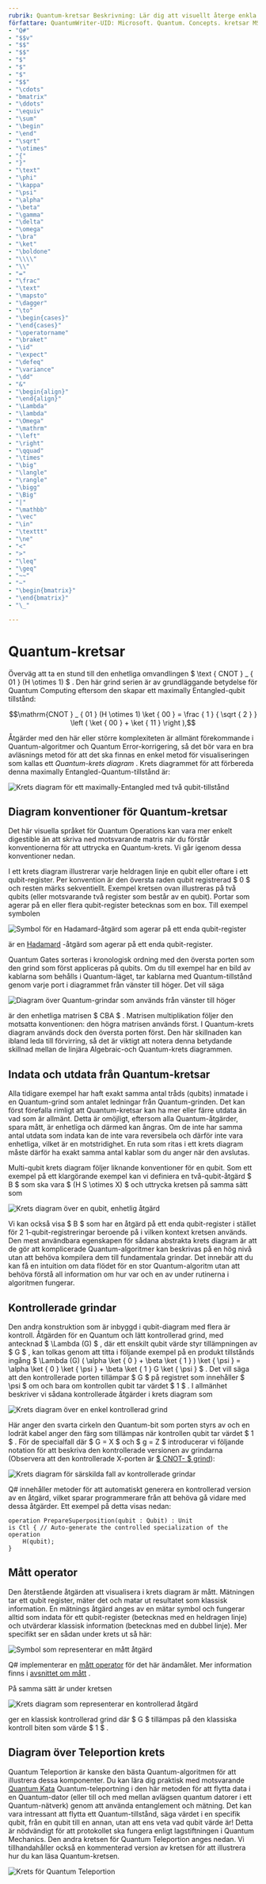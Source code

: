 ```yaml
---
rubrik: Quantum-kretsar Beskrivning: Lär dig att visuellt återge enkla och komplexa Quantum-åtgärder med Quantum-krets diagram.
författare: QuantumWriter-UID: Microsoft. Quantum. Concepts. kretsar MS. author: v-benbra MS. Date: 12/11/2017 MS. topic: artikel nr-Loc:
- "Q#"
- "$$v"
- "$$"
- "$$"
- "$"
- "$"
- "$"
- "$$"
- "\cdots"
- "bmatrix"
- "\ddots"
- "\equiv"
- "\sum"
- "\begin"
- "\end"
- "\sqrt"
- "\otimes"
- "{"
- "}"
- "\text"
- "\phi"
- "\kappa"
- "\psi"
- "\alpha"
- "\beta"
- "\gamma"
- "\delta"
- "\omega"
- "\bra"
- "\ket"
- "\boldone"
- "\\\\"
- "\\"
- "="
- "\frac"
- "\text"
- "\mapsto"
- "\dagger"
- "\to"
- "\begin{cases}"
- "\end{cases}"
- "\operatorname"
- "\braket"
- "\id"
- "\expect"
- "\defeq"
- "\variance"
- "\dd"
- "&"
- "\begin{align}"
- "\end{align}"
- "\Lambda"
- "\lambda"
- "\Omega"
- "\mathrm"
- "\left"
- "\right"
- "\qquad"
- "\times"
- "\big"
- "\langle"
- "\rangle"
- "\bigg"
- "\Big"
- "|"
- "\mathbb"
- "\vec"
- "\in"
- "\texttt"
- "\ne"
- "<"
- ">"
- "\leq"
- "\geq"
- "~~"
- "~"
- "\begin{bmatrix}"
- "\end{bmatrix}"
- "\_"

---
```


# <a name="quantum-circuits"></a>Quantum-kretsar
Överväg att ta en stund till den enhetliga omvandlingen $ \text { CNOT } _ { 01 } (H \otimes 1) $ .
Den här grind serien är av grundläggande betydelse för Quantum Computing eftersom den skapar ett maximally Entangled-qubit tillstånd:

$$\mathrm{CNOT } _ { 01 } (H \otimes 1) \ket { 00 } = \frac { 1 } { \sqrt { 2 } } \left ( \ket { 00 }  +  \ket { 11 } \right ),$$

Åtgärder med den här eller större komplexiteten är allmänt förekommande i Quantum-algoritmer och Quantum Error-korrigering, så det bör vara en bra avläsnings metod för att det ska finnas en enkel metod för visualiseringen som kallas ett *Quantum-krets diagram* .
Krets diagrammet för att förbereda denna maximally Entangled-Quantum-tillstånd är:

<!--- ![](.\media\1.svg) --->
<!--Kan inte hitta något sätt att enkelt centrera detta... troligen ett tillägg som krävs:-->
![Krets diagram för ett maximally-Entangled med två qubit-tillstånd](~/media/1.svg)

## <a name="quantum-circuit-diagram-conventions"></a>Diagram konventioner för Quantum-kretsar
Det här visuella språket för Quantum Operations kan vara mer enkelt digestible än att skriva ned motsvarande matris när du förstår konventionerna för att uttrycka en Quantum-krets.
Vi går igenom dessa konventioner nedan.

I ett krets diagram illustrerar varje heldragen linje en qubit eller oftare i ett qubit-register.
Per konvention är den översta raden qubit registrerad $ 0 $ och resten märks sekventiellt. Exempel kretsen ovan illustreras på två qubits (eller motsvarande två register som består av en qubit).
Portar som agerar på en eller flera qubit-register betecknas som en box.
Till exempel symbolen

<!--- ![](.\media\2.svg) --->
<!--Kan inte hitta något sätt att enkelt centrera detta... troligen ett tillägg som krävs:-->
![Symbol för en Hadamard-åtgärd som agerar på ett enda qubit-register](~/media/2.svg)

är en [Hadamard](xref:Microsoft.Quantum.Intrinsic.H) -åtgärd som agerar på ett enda qubit-register.

Quantum Gates sorteras i kronologisk ordning med den översta porten som den grind som först appliceras på qubits.
Om du till exempel har en bild av kablarna som behålls i Quantum-läget, tar kablarna med Quantum-tillstånd genom varje port i diagrammet från vänster till höger.
Det vill säga 

<!--- ![](.\media\3.svg) --->
<!--Kan inte hitta något sätt att enkelt centrera detta... troligen ett tillägg som krävs:-->
![Diagram över Quantum-grindar som används från vänster till höger](~/media/3.svg)

är den enhetliga matrisen $ CBA $ .
Matrisen multiplikation följer den motsatta konventionen: den högra matrisen används först. I Quantum-krets diagram används dock den översta porten först.
Den här skillnaden kan ibland leda till förvirring, så det är viktigt att notera denna betydande skillnad mellan de linjära Algebraic-och Quantum-krets diagrammen.

## <a name="inputs-and-outputs-of-quantum-circuits"></a>Indata och utdata från Quantum-kretsar
Alla tidigare exempel har haft exakt samma antal tråds (qubits) inmatade i en Quantum-grind som antalet ledningar från Quantum-grinden.
Det kan först förefalla rimligt att Quantum-kretsar kan ha mer eller färre utdata än vad som är allmänt.
Detta är omöjligt, eftersom alla Quantum-åtgärder, spara mått, är enhetliga och därmed kan ångras.
Om de inte har samma antal utdata som indata kan de inte vara reversibela och därför inte vara enhetliga, vilket är en motstridighet.
En ruta som ritas i ett krets diagram måste därför ha exakt samma antal kablar som du anger när den avslutas.

Multi-qubit krets diagram följer liknande konventioner för en qubit.
Som ett exempel på ett klargörande exempel kan vi definiera en två-qubit-åtgärd $ B $ som ska vara $ (H S \otimes X) $ och uttrycka kretsen på samma sätt som

<!--- ![](.\media\4.svg) --->
<!--Kan inte hitta något sätt att enkelt centrera detta... troligen ett tillägg som krävs:-->
![Krets diagram över en qubit, enhetlig åtgärd](~/media/4.svg)

Vi kan också visa $ B $ som har en åtgärd på ett enda qubit-register i stället för 2 1-qubit-registreringar beroende på i vilken kontext kretsen används. Den mest användbara egenskapen för sådana abstrakta krets diagram är att de gör att komplicerade Quantum-algoritmer kan beskrivas på en hög nivå utan att behöva kompilera dem till fundamentala grindar.
Det innebär att du kan få en intuition om data flödet för en stor Quantum-algoritm utan att behöva förstå all information om hur var och en av under rutinerna i algoritmen fungerar.

## <a name="controlled-gates"></a>Kontrollerade grindar
Den andra konstruktion som är inbyggd i qubit-diagram med flera är kontroll.
Åtgärden för en Quantum och lätt kontrollerad grind, med antecknad $ \Lambda (G) $ , där ett enskilt qubit värde styr tillämpningen av $ G $ , kan tolkas genom att titta i följande exempel på en produkt tillstånds ingång $ \Lambda (G) ( \alpha \ket { 0 }  +  \beta \ket { 1 } ) \ket { \psi } = \alpha \ket { 0 } \ket { \psi }  +  \beta \ket { 1 } G \ket { \psi } $ . Det vill säga att den kontrollerade porten tillämpar $ G $ på registret som innehåller $ \psi $ om och bara om kontrollen qubit tar värdet $ 1 $ .
I allmänhet beskriver vi sådana kontrollerade åtgärder i krets diagram som

<!--- ![](.\media\5.svg) --->
<!--Kan inte hitta något sätt att enkelt centrera detta... troligen ett tillägg som krävs:-->
![Krets diagram över en enkel kontrollerad grind](~/media/5.svg)

Här anger den svarta cirkeln den Quantum-bit som porten styrs av och en lodrät kabel anger den färg som tillämpas när kontrollen qubit tar värdet $ 1 $ .
För de specialfall där $ G = X $ och $ g = Z $ introducerar vi följande notation för att beskriva den kontrollerade versionen av grindarna (Observera att den kontrollerade X-porten är [ $ CNOT- $ grind](xref:Microsoft.Quantum.Intrinsic.CNOT)):

<!--- ![](.\media\6.svg) --->
<!--Kan inte hitta något sätt att enkelt centrera detta... troligen ett tillägg som krävs:-->
![Krets diagram för särskilda fall av kontrollerade grindar](~/media/6.svg)

Q# innehåller metoder för att automatiskt generera en kontrollerad version av en åtgärd, vilket sparar programmerare från att behöva gå vidare med dessa åtgärder. Ett exempel på detta visas nedan:

```qsharp
operation PrepareSuperposition(qubit : Qubit) : Unit
is Ctl { // Auto-generate the controlled specialization of the operation
    H(qubit);
}
```

## <a name="measurement-operator"></a>Mått operator
Den återstående åtgärden att visualisera i krets diagram är mått.
Mätningen tar ett qubit register, mäter det och matar ut resultatet som klassisk information.
En mätnings åtgärd anges av en mätar symbol och fungerar alltid som indata för ett qubit-register (betecknas med en heldragen linje) och utvärderar klassisk information (betecknas med en dubbel linje).
Mer specifikt ser en sådan under krets ut så här:

<!--- ![](.\media\7.svg) ---->
<!--Kan inte hitta något sätt att enkelt centrera detta... troligen ett tillägg som krävs:-->
![Symbol som representerar en mått åtgärd](~/media/7.svg)

Q# implementerar en [mått operator](xref:Microsoft.Quantum.Intrinsic.Measure) för det här ändamålet.
Mer information finns i [avsnittet om mått](xref:microsoft.quantum.libraries.standard.prelude#measurements) .

På samma sätt är under kretsen

<!--- ![](.\media\8.svg) --->
<!--Kan inte hitta något sätt att enkelt centrera detta... troligen ett tillägg som krävs:-->
![Krets diagram som representerar en kontrollerad åtgärd](~/media/8.svg)

ger en klassisk kontrollerad grind där $ G $ tillämpas på den klassiska kontroll biten som värde $ 1 $ .

## <a name="teleportation-circuit-diagram"></a>Diagram över Teleportion krets
Quantum Teleportion är kanske den bästa Quantum-algoritmen för att illustrera dessa komponenter.
Du kan lära dig praktisk med motsvarande [Quantum Kata](xref:microsoft.quantum.overview.katas) Quantum-teleportning i den här metoden för att flytta data i en Quantum-dator (eller till och med mellan avlägsen quantum datorer i ett Quantum-nätverk) genom att använda entanglement och mätning.
Det kan vara intressant att flytta ett Quantum-tillstånd, säga värdet i en specifik qubit, från en qubit till en annan, utan att ens veta vad qubit värde är!
Detta är nödvändigt för att protokollet ska fungera enligt lagstiftningen i Quantum Mechanics.
Den andra kretsen för Quantum Teleportion anges nedan. Vi tillhandahåller också en kommenterad version av kretsen för att illustrera hur du kan läsa Quantum-kretsen.

<!--- ![](.\media\tp2.svg) { Bredd = 50%} --->
![Krets för Quantum Teleportion](~/media/tp2.svg)
